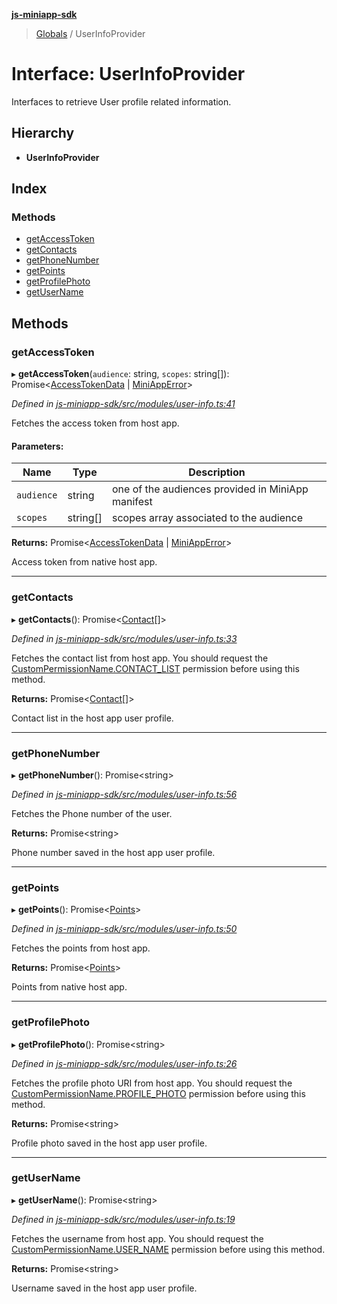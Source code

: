 **[js-miniapp-sdk](../README.md)**

> [Globals](../README.md) / UserInfoProvider

# Interface: UserInfoProvider

Interfaces to retrieve User profile related information.

## Hierarchy

* **UserInfoProvider**

## Index

### Methods

* [getAccessToken](userinfoprovider.md#getaccesstoken)
* [getContacts](userinfoprovider.md#getcontacts)
* [getPhoneNumber](userinfoprovider.md#getphonenumber)
* [getPoints](userinfoprovider.md#getpoints)
* [getProfilePhoto](userinfoprovider.md#getprofilephoto)
* [getUserName](userinfoprovider.md#getusername)

## Methods

### getAccessToken

▸ **getAccessToken**(`audience`: string, `scopes`: string[]): Promise\<[AccessTokenData](../classes/accesstokendata.md) \| [MiniAppError](../classes/miniapperror.md)>

*Defined in [js-miniapp-sdk/src/modules/user-info.ts:41](https://github.com/rakutentech/js-miniapp/blob/e6e9208/js-miniapp-sdk/src/modules/user-info.ts#L41)*

Fetches the access token from host app.

#### Parameters:

Name | Type | Description |
------ | ------ | ------ |
`audience` | string | one of the audiences provided in MiniApp manifest |
`scopes` | string[] | scopes array associated to the audience |

**Returns:** Promise\<[AccessTokenData](../classes/accesstokendata.md) \| [MiniAppError](../classes/miniapperror.md)>

Access token from native host app.

___

### getContacts

▸ **getContacts**(): Promise\<[Contact](contact.md)[]>

*Defined in [js-miniapp-sdk/src/modules/user-info.ts:33](https://github.com/rakutentech/js-miniapp/blob/e6e9208/js-miniapp-sdk/src/modules/user-info.ts#L33)*

Fetches the contact list from host app.
You should request the [CustomPermissionName.CONTACT_LIST](../enums/custompermissionname.md#contact_list) permission before using this method.

**Returns:** Promise\<[Contact](contact.md)[]>

Contact list in the host app user profile.

___

### getPhoneNumber

▸ **getPhoneNumber**(): Promise\<string>

*Defined in [js-miniapp-sdk/src/modules/user-info.ts:56](https://github.com/rakutentech/js-miniapp/blob/e6e9208/js-miniapp-sdk/src/modules/user-info.ts#L56)*

Fetches the Phone number of the user.

**Returns:** Promise\<string>

Phone number saved in the host app user profile.

___

### getPoints

▸ **getPoints**(): Promise\<[Points](points.md)>

*Defined in [js-miniapp-sdk/src/modules/user-info.ts:50](https://github.com/rakutentech/js-miniapp/blob/e6e9208/js-miniapp-sdk/src/modules/user-info.ts#L50)*

Fetches the points from host app.

**Returns:** Promise\<[Points](points.md)>

Points from native host app.

___

### getProfilePhoto

▸ **getProfilePhoto**(): Promise\<string>

*Defined in [js-miniapp-sdk/src/modules/user-info.ts:26](https://github.com/rakutentech/js-miniapp/blob/e6e9208/js-miniapp-sdk/src/modules/user-info.ts#L26)*

Fetches the profile photo URI from host app.
You should request the [CustomPermissionName.PROFILE_PHOTO](../enums/custompermissionname.md#profile_photo) permission before using this method.

**Returns:** Promise\<string>

Profile photo saved in the host app user profile.

___

### getUserName

▸ **getUserName**(): Promise\<string>

*Defined in [js-miniapp-sdk/src/modules/user-info.ts:19](https://github.com/rakutentech/js-miniapp/blob/e6e9208/js-miniapp-sdk/src/modules/user-info.ts#L19)*

Fetches the username from host app.
You should request the [CustomPermissionName.USER_NAME](../enums/custompermissionname.md#user_name) permission before using this method.

**Returns:** Promise\<string>

Username saved in the host app user profile.

